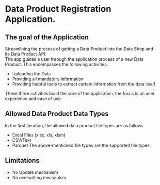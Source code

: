 # Data Product Registration Application.

## The goal of the Application 

Streamlining the process of getting a Data Product into the Data Shop and its Data Product API.  
The app guides a user through the application process of a new Data Product. This encompasses the following activities.
- Uploading the Data 
- Providing all mandatory information 
- Providing helpful tools to extract certain information from the data itself

These three activities build the core of the application, the focus is on user experience and ease of use.  



## Allowed Data Product Data Types 

In the first iteration, the allowed data product file types are as follows

- Excel Files (xlsx, xls, xlsm)
- CSV/Text  
- Parquet The above-mentioned file types are the supported file types.  



## Limitations 

- No Update mechanism
- No overwriting mechanism 









